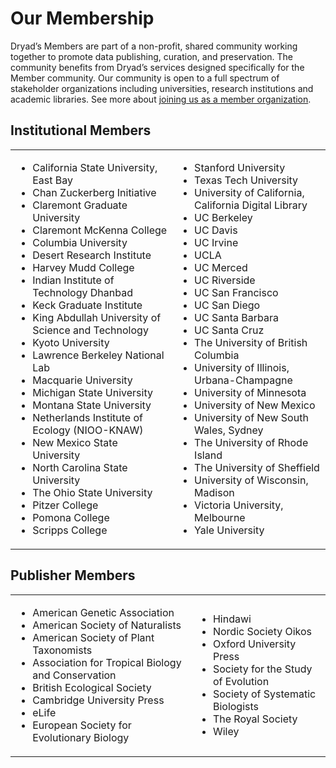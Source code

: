 <h1>Our Membership</h1>

<p>Dryad’s Members are part of a non-profit, shared community working together to promote
data publishing, curation, and preservation. The community benefits from Dryad’s services designed
specifically for the Member community. Our community is open to a full spectrum of stakeholder organizations
including universities, research institutions and academic libraries. See more about <a href="/stash/join_us">joining us as a member organization</a>.</p>

<h2>Institutional Members</h2>

<table class="c-table_institutions">
  <tbody>
  <tr>
    <td>
      <ul>
        <li>California State University, East Bay</li>
        <li>Chan Zuckerberg Initiative</li>
        <li>Claremont Graduate University</li>
        <li>Claremont McKenna College</li>
        <li>Columbia University</li>
        <li>Desert Research Institute</li>
        <li>Harvey Mudd College</li>
        <li>Indian Institute of Technology Dhanbad</li>
        <li>Keck Graduate Institute</li>
        <li>King Abdullah University of Science and Technology</li>
        <li>Kyoto University</li>
        <li>Lawrence Berkeley National Lab</li>
        <li>Macquarie University</li>
        <li>Michigan State University</li>
        <li>Montana State University</li>
        <li>Netherlands Institute of Ecology (NIOO-KNAW)</li>
        <li>New Mexico State University</li>
        <li>North Carolina State University</li>
        <li>The Ohio State University</li>
        <li>Pitzer College</li>
        <li>Pomona College</li>
        <li>Scripps College</li>
      </ul>
    </td>
    <td>
      <ul>
        <li>Stanford University</li> 
        <li>Texas Tech University</li>
        <li>University of California, California Digital Library</li>
        <li>UC Berkeley</li>
        <li>UC Davis</li>
        <li>UC Irvine</li>
        <li>UCLA</li>
        <li>UC Merced</li>
        <li>UC Riverside</li>
        <li>UC San Francisco</li>
        <li>UC San Diego</li>
        <li>UC Santa Barbara</li>
        <li>UC Santa Cruz</li>
        <li>The University of British Columbia</li>
        <li>University of Illinois, Urbana-Champagne</li>
        <li>University of Minnesota</li>
        <li>University of New Mexico</li>
        <li>University of New South Wales, Sydney</li>
        <li>The University of Rhode Island</li>
        <li>The University of Sheffield</li>
		    <li>University of Wisconsin, Madison</li>
        <li>Victoria University, Melbourne</li>
        <li>Yale University</li>
      </ul>
    </td>
  </tr>
  </tbody>
</table>

<h2>Publisher Members</h2>

<table class="c-table_institutions">
  <tbody>
  <tr>
    <td>
      <ul>
        <li>American Genetic Association</li>
        <li>American Society of Naturalists</li>
        <li>American Society of Plant Taxonomists</li>
        <li>Association for Tropical Biology and Conservation</li>
        <li>British Ecological Society</li>
        <li>Cambridge University Press</li>
        <li>eLife</li>
        <li>European Society for Evolutionary Biology</li>
    </ul>
  </td>
  <td>
    <ul>
        <li>Hindawi</li>
        <li>Nordic Society Oikos</li>
        <li>Oxford University Press</li>
        <li>Society for the Study of Evolution</li>
        <li>Society of Systematic Biologists</li>
        <li>The Royal Society</li>
        <li>Wiley</li>
      </ul>
    </td>
  </tr>
  </tbody>
</table>

